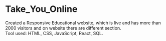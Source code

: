 # Take_You_Online


Created a Responsive Educational website, which is live and has more than 2000 visitors and on website there are different section.
<br>
Tool used: HTML, CSS, JavaScript, React, SQL.
